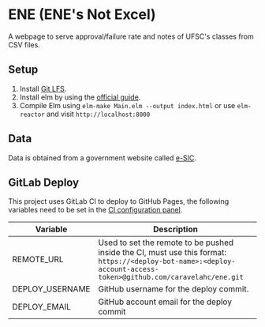 # ENE (ENE's Not Excel)

A webpage to serve approval/failure rate and notes of UFSC's classes from CSV files.

## Setup
1. Install [Git LFS](https://github.com/git-lfs/git-lfs#getting-started).
2. Install elm by using the [official guide](https://guide.elm-lang.org/install.html).
3. Compile Elm using
`elm-make Main.elm --output index.html`
or use `elm-reactor` and visit `http://localhost:8000`

## Data
Data is obtained from a government website called [e-SIC](https://esic.cgu.gov.br/).

## GitLab Deploy
This project uses GitLab CI to deploy to GitHub Pages, the following variables need to be set in the [CI configuration panel](https://gitlab.com/caravelahc/ene/-/settings/ci_cd).

Variable|Description
|-|-|
REMOTE_URL|Used to set the remote to be pushed inside the CI, must use this format: `https://<deploy-bot-name>:<deploy-account-access-token>@github.com/caravelahc/ene.git`
DEPLOY_USERNAME|GitHub username for the deploy commit.
DEPLOY_EMAIL|GitHub account email for the deploy commit
